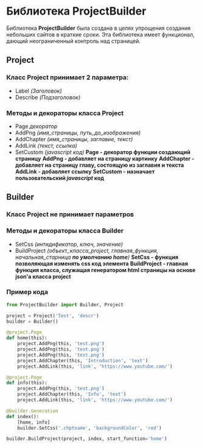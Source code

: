 # Библиотека ProjectBuilder
Библиотека **ProjectBuilder** была создана в целях упрощения создания небольших сайтов в краткие сроки. Эта библиотека имеет функционал, дающий неограниченный контроль над страницей.
## Project
### Класс **Project** принимает 2 параметра:
- Label *(Заголовок)*
- Describe *(Подзаголовок)*
### Методы и декораторы класса Project
- Page *декоратор*
- AddPng *(имя_страницы, путь_до_изображения)*
- AddChapter *(имя_страницы, заглавие, текст)*
- AddLink *(текст, ссылка)*
- SetCustom *(javascript код)*
**Page - декоратор функции создающий страницу**
**AddPng - добавляет на страницу картинку**
**AddChapter - добавляет на страницу главу, состоящую из заглавия и текста**
**AddLink - добавляет ссылку**
**SetCustom - назначает пользовательский _javascript_ код**
## Builder
### Класс **Project** не принимает параметров
### Методы и декораторы класса Builder
- SetCss *(интидификатор, ключ, значение)*
- BuildProject *(объект_класса_project, главная_функция, начальная_старница **по умолчанию home**)*
**SetCss - функция позволяющая изменять css код элемента**
**BuildProject - главная функция класса, служащая генератором html страницы на основе json'а класса project**

### Пример кода
``` python
from ProjectBuilder import Builder, Project

project = Project('Test', 'descr')
builder = Builder()

@project.Page
def home(this):
    project.AddPng(this, 'test.png')
    project.AddPng(this, 'test.png')
    project.AddPng(this, 'test.png')
    project.AddChapter(this, 'Introduction', 'text')
    project.AddLink(this, 'link', 'https://www.youtube.com/')

@project.Page
def info(this):
    project.AddPng(this, 'test.png')
    project.AddChapter(this, 'Info', 'text')
    project.AddLink(this, 'link', 'https://www.youtube.com/')

@builder.Generation
def index():
    [home, info]
    builder.SetCss('.chptname', 'backgroundColor', 'red')

builder.BuildProject(project, index, start_function='home')
```
